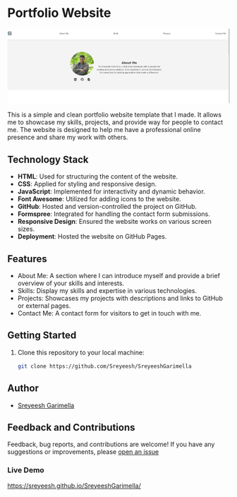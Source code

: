 

# Portfolio Website

![Portfolio Website Preview](assets/UpdatedReadMeImg.png)

This is a simple and clean portfolio website template that  I made. It allows me to showcase my skills, projects, and provide way for people to contact me. The website is designed to help me have a professional online presence and share my work with others.

## Technology Stack

- **HTML**: Used for structuring the content of the website.
- **CSS**: Applied for styling and responsive design.
- **JavaScript**: Implemented for interactivity and dynamic behavior.
- **Font Awesome**: Utilized for adding icons to the website.
- **GitHub**: Hosted and version-controlled the project on GitHub.
- **Formspree**: Integrated for handling the contact form submissions.
- **Responsive Design**: Ensured the website works on various screen sizes.
- **Deployment**: Hosted the website on GitHub Pages.

## Features

- About Me: A section where I can introduce myself and provide a brief overview of your skills and interests.
- Skills: Display my skills and expertise in various technologies.
- Projects: Showcases my projects with descriptions and links to GitHub or external pages.
- Contact Me: A contact form for visitors to get in touch with me.

## Getting Started


1. Clone this repository to your local machine:

   ```bash
   git clone https://github.com/Sreyeesh/SreyeeshGarimella
   ```
## Author

- [Sreyeesh Garimella](https://github.com/Sreyeesh)

## Feedback and Contributions

Feedback, bug reports, and contributions are welcome! If you have any suggestions or improvements, please [open an issue](https://github.com/Sreyeesh/SreyeeshGarimella/issues)

### Live Demo

https://sreyeesh.github.io/SreyeeshGarimella/

